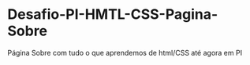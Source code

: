 # Desafio-PI-HMTL-CSS-Pagina-Sobre
Página Sobre com tudo o que aprendemos de html/CSS até agora em PI
